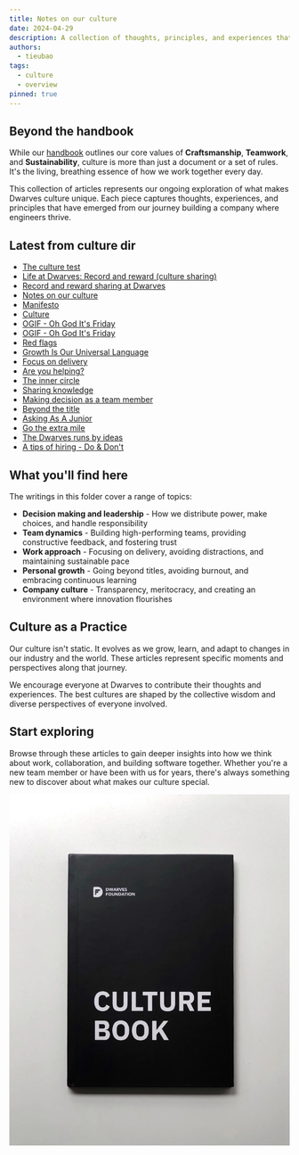 ```yaml
---
title: Notes on our culture
date: 2024-04-29
description: A collection of thoughts, principles, and experiences that define our culture beyond what's written in the handbook. These articles explore different aspects of how we work, make decisions, and build a community of exceptional engineers.
authors:
  - tieubao
tags:
  - culture
  - overview
pinned: true
---
```


## Beyond the handbook

While our [handbook](../handbook/what-we-value.md) outlines our core values of **Craftsmanship**, **Teamwork**, and **Sustainability**, culture is more than just a document or a set of rules. It's the living, breathing essence of how we work together every day.

This collection of articles represents our ongoing exploration of what makes Dwarves culture unique. Each piece captures thoughts, experiences, and principles that have emerged from our journey building a company where engineers thrive.

## Latest from culture dir

- [The culture test](/culture/culture-test)
- [Life at Dwarves: Record and reward (culture sharing)](/careers/life/group/2024-09-26-life-at-df-record-and-reward-culture-sharing)
- [Record and reward sharing at Dwarves](/playground/notes/misc/record-reward-sharing-culture)
- [Notes on our culture](/culture)
- [Manifesto](/careers/manifesto)
- [Culture](/careers/culture)
- [OGIF - Oh God It's Friday](/updates/ogif)
- [OGIF - Oh God It's Friday](/culture/ogif-intro)
- [Red flags](/culture/red-flags)
- [Growth Is Our Universal Language](/culture/growth-is-our-universal-language)
- [Focus on delivery](/culture/focus-on-delivery)
- [Are you helping?](/culture/are-you-helping)
- [The inner circle](/culture/the-inner-circle)
- [Sharing knowledge](/handbook/community/sharing)
- [Making decision as a team member](/culture/making-decision)
- [Beyond the title](/culture/beyond-the-title)
- [Asking As A Junior](/culture/asking-as-a-junior)
- [Go the extra mile](/culture/go-the-extra-mile)
- [The Dwarves runs by ideas](/culture/runs-by-ideas)
- [A tips of hiring - Do & Don't](/culture/a-tips-of-hiring-dont)

## What you'll find here

The writings in this folder cover a range of topics:

- **Decision making and leadership** - How we distribute power, make choices, and handle responsibility
- **Team dynamics** - Building high-performing teams, providing constructive feedback, and fostering trust
- **Work approach** - Focusing on delivery, avoiding distractions, and maintaining sustainable pace
- **Personal growth** - Going beyond titles, avoiding burnout, and embracing continuous learning
- **Company culture** - Transparency, meritocracy, and creating an environment where innovation flourishes

## Culture as a Practice

Our culture isn't static. It evolves as we grow, learn, and adapt to changes in our industry and the world. These articles represent specific moments and perspectives along that journey.

We encourage everyone at Dwarves to contribute their thoughts and experiences. The best cultures are shaped by the collective wisdom and diverse perspectives of everyone involved.

## Start exploring

Browse through these articles to gain deeper insights into how we think about work, collaboration, and building software together. Whether you're a new team member or have been with us for years, there's always something new to discover about what makes our culture special.

![](assets/the-dwarves-culture-handbook_464cd6715a58d2bd2f0f97ab9e8adeac_md5.webp)
